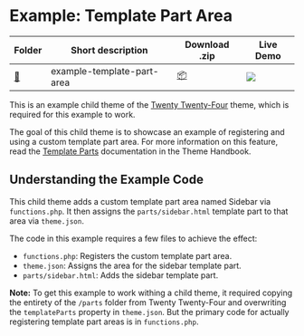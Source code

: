 # Example: Template Part Area

<!-- Please, do not remove these @TABLE EXAMPLES BEGIN and @TABLE EXAMPLES END comments or modify the table inside. This table is automatically generated from the data at _data/examples.json and _data/tags.json -->
<!-- @TABLE EXAMPLES BEGIN -->
| Folder                                                                                              | Short description          | Download .zip                                                                                                           | Live Demo                                                                                                                                                                                                                                                                                                                                                                                                                                                                                                                                                                                                                                                                                                                                                                                                                     |
| --------------------------------------------------------------------------------------------------- | -------------------------- | ----------------------------------------------------------------------------------------------------------------------- | ----------------------------------------------------------------------------------------------------------------------------------------------------------------------------------------------------------------------------------------------------------------------------------------------------------------------------------------------------------------------------------------------------------------------------------------------------------------------------------------------------------------------------------------------------------------------------------------------------------------------------------------------------------------------------------------------------------------------------------------------------------------------------------------------------------------------------- |
| [📁](https://github.com/wptrainingteam/block-theme-examples/tree/master/example-template-part-area) | example-template-part-area | [📦](https://raw.githubusercontent.com/wptrainingteam/block-theme-examples/master/_zips/example-template-part-area.zip) | [![](https://raw.githubusercontent.com/wptrainingteam/block-theme-examples/master/_assets/icon-wp.svg)](https://playground.wordpress.net/#{%22$schema%22:%22https://playground.wordpress.net/blueprint-schema.json%22,%22landingPage%22:%22/wp-admin/themes.php%22,%22preferredVersions%22:{%22php%22:%228.0%22,%22wp%22:%22latest%22},%22steps%22:[{%22step%22:%22installTheme%22,%22themeZipFile%22:{%22resource%22:%22wordpress.org/themes%22,%22slug%22:%22twentytwentyfour%22}},{%22step%22:%22installTheme%22,%22themeZipFile%22:{%22resource%22:%22url%22,%22url%22:%22https://raw.githubusercontent.com/wptrainingteam/block-theme-examples/master/_zips/example-template-part-area.zip%22},%22options%22:{%22activate%22:true}},{%22step%22:%22login%22,%22username%22:%22admin%22,%22password%22:%22password%22}]}) |
<!-- @TABLE EXAMPLES END -->

This is an example child theme of the [Twenty Twenty-Four](https://wordpress.org/themes/twentytwentyfour/) theme, which is required for this example to work.

The goal of this child theme is to showcase an example of registering and using a custom template part area. For more information on this feature, read the [Template Parts](https://developer.wordpress.org/themes/templates/template-parts/) documentation in the Theme Handbook.

## Understanding the Example Code

This child theme adds a custom template part area named Sidebar via `functions.php`. It then assigns the `parts/sidebar.html` template part to that area via `theme.json`.

The code in this example requires a few files to achieve the effect:

- `functions.php`: Registers the custom template part area.
- `theme.json`: Assigns the area for the sidebar template part.
- `parts/sidebar.html`: Adds the sidebar template part.

**Note:** To get this example to work withing a child theme, it required copying the entirety of the `/parts` folder from Twenty Twenty-Four and overwriting the `templateParts` property in `theme.json`. But the primary code for actually registering template part areas is in `functions.php`.
